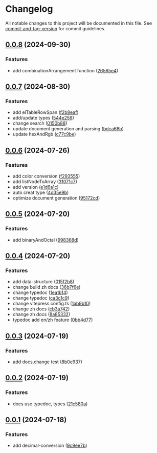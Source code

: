 # Changelog

All notable changes to this project will be documented in this file. See [commit-and-tag-version](https://github.com/absolute-version/commit-and-tag-version) for commit guidelines.

## [0.0.8](https://github.com/fxss5201/conversion-library/compare/v0.0.7...v0.0.8) (2024-09-30)


### Features

* add combinationArrangement function ([26565e4](https://github.com/fxss5201/conversion-library/commit/26565e46f6584bec8227d42e8305c9b8ba1d7536))

## [0.0.7](https://github.com/fxss5201/conversion-library/compare/v0.0.6...v0.0.7) (2024-08-30)


### Features

* add elTableRowSpan ([f2b8eaf](https://github.com/fxss5201/conversion-library/commit/f2b8eafb5887a4ee5d475d346942464df5c3b5c4))
* add/update types ([544e259](https://github.com/fxss5201/conversion-library/commit/544e259c2f1b4398f93af39977257e8e5aa2c317))
* change search ([0150b88](https://github.com/fxss5201/conversion-library/commit/0150b880c0aa30c52988781c50fd08f964419ef2))
* update document generation and parsing ([bdca68b](https://github.com/fxss5201/conversion-library/commit/bdca68bc9a7f3780d42ba3a8bbb36a6ac3f03635))
* update hexAndRgb ([c77c9be](https://github.com/fxss5201/conversion-library/commit/c77c9beb117fc6987d3ec1db23adebcd84956d1a))

## [0.0.6](https://github.com/fxss5201/conversion-library/compare/v0.0.5...v0.0.6) (2024-07-26)


### Features

* add color conversion ([f293555](https://github.com/fxss5201/conversion-library/commit/f2935555a8b4a8169ebfd7b8b136f1a699a00f14))
* add listNodeToArray ([31071c7](https://github.com/fxss5201/conversion-library/commit/31071c7a8eaed0c2ef0d1a449d510313fd3db1ad))
* add version ([e1d6a1c](https://github.com/fxss5201/conversion-library/commit/e1d6a1c876ccdfa4b6d63f995f4c1e20d3c407a4))
* auto creat type ([4d35e9b](https://github.com/fxss5201/conversion-library/commit/4d35e9b67ac97654e16afcc7687649d9d4194398))
* optimize document generation ([95172cd](https://github.com/fxss5201/conversion-library/commit/95172cd41265f4c1dd35e0f6709f2f8a160b6857))

## [0.0.5](https://github.com/fxss5201/conversion-library/compare/v0.0.4...v0.0.5) (2024-07-20)


### Features

* add binaryAndOctal ([998368d](https://github.com/fxss5201/conversion-library/commit/998368d03178d9118c8ee569588b82a142793737))

## [0.0.4](https://github.com/fxss5201/conversion-library/compare/v0.0.3...v0.0.4) (2024-07-20)


### Features

* add data-structure ([015f2b8](https://github.com/fxss5201/conversion-library/commit/015f2b84ad5a57efafc828078f6285dc6ae9f645))
* change build zh docs ([36b7f6e](https://github.com/fxss5201/conversion-library/commit/36b7f6e03c331c9a7b909e428a7e604c93f92f63))
* change typedoc ([1ea1b14](https://github.com/fxss5201/conversion-library/commit/1ea1b140467397c7dc7d4926e212383fb4e68986))
* change typedoc ([ca3c1c9](https://github.com/fxss5201/conversion-library/commit/ca3c1c9d22b06357543c40b92736b700ff0dd401))
* change vitepress config.ts ([1ab9b10](https://github.com/fxss5201/conversion-library/commit/1ab9b1059c05b3873dee27a6588e3b3126a01b72))
* change zh docs ([cb3a742](https://github.com/fxss5201/conversion-library/commit/cb3a742499bd369530eca5fd9671bbc67cc5dd3c))
* change zh docs ([8a85332](https://github.com/fxss5201/conversion-library/commit/8a853322d541704bdb612c769c837ce701e33f39))
* typedoc add en/zh feature ([0bb4d77](https://github.com/fxss5201/conversion-library/commit/0bb4d7781f873bc4c079a1fedca04cc699ce64e5))

## [0.0.3](https://github.com/fxss5201/conversion-library/compare/v0.0.2...v0.0.3) (2024-07-19)


### Features

* add docs,change test ([8b0e937](https://github.com/fxss5201/conversion-library/commit/8b0e9371d8c241fdb5400238ced3f5f04b7fba10))

## [0.0.2](https://github.com/fxss5201/conversion-library/compare/v0.0.1...v0.0.2) (2024-07-19)


### Features

* docs use typedoc, types ([21c580a](https://github.com/fxss5201/conversion-library/commit/21c580afa7f1af48fd7ea1199bd95e3109da5589))

## [0.0.1](https://github.com/fxss5201/conversion-library/compare/9c9ee7b66db82ee6c24e895d544cc222a151c6e6...v0.0.1) (2024-07-18)


### Features

* add decimal-conversion ([9c9ee7b](https://github.com/fxss5201/conversion-library/commit/9c9ee7b66db82ee6c24e895d544cc222a151c6e6))

